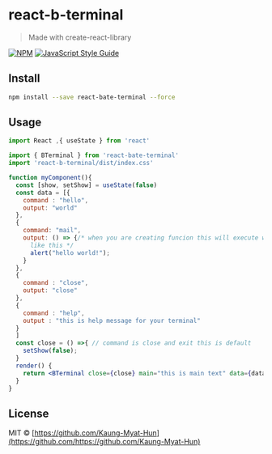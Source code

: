 # react-b-terminal

> Made with create-react-library

[![NPM](https://img.shields.io/npm/v/react-b-terminal.svg)](https://www.npmjs.com/package/react-b-terminal) [![JavaScript Style Guide](https://img.shields.io/badge/code_style-standard-brightgreen.svg)](https://standardjs.com)

## Install

```bash
npm install --save react-bate-terminal --force
```

## Usage

```jsx
import React ,{ useState } from 'react'

import { BTerminal } from 'react-bate-terminal'
import 'react-b-terminal/dist/index.css'

function myComponent(){
  const [show, setShow] = useState(false)
  const data = [{
    command : "hello",
    output: "world"
  },
  {
    command: "mail",
    output: () => {/* when you are creating funcion this will execute when your command input
      like this */
      alert("hello world!");
    }
  },
  {
    command : "close",
    output: "close"
  },
  {
    command : "help",
    output : "this is help message for your terminal"
  }
  ]
  const close = () =>{ // command is close and exit this is default 
    setShow(false);
  }
  render() {
    return <BTerminal close={close} main="this is main text" data={data} />
  }
}
```

## License

MIT © [https://github.com/Kaung-Myat-Hun](https://github.com/https://github.com/Kaung-Myat-Hun)
